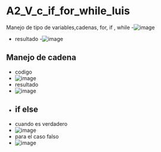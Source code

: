 # A2_V_c_if_for_while_luis
Manejo de tipo de variables,cadenas, for, if , while
-![image](https://github.com/user-attachments/assets/1d14062f-ca2f-4ce8-ac28-b2102576c229)
- resultado
-![image](https://github.com/user-attachments/assets/87a5d0c0-0d88-47bb-b5ed-b47ec410a230)
## Manejo de cadena
- codigo
- ![image](https://github.com/user-attachments/assets/8e2185a2-8b5f-4f8d-9311-803a3601f33d)
- resultado
- ![image](https://github.com/user-attachments/assets/d4ac11ee-23b0-4ad2-a89e-0686505789fb)
- ## if else
- cuando es verdadero
- ![image](https://github.com/user-attachments/assets/7f50b7da-6f5f-41d5-a74c-e0b07bc5c382)
- para el caso falso
- ![image](https://github.com/user-attachments/assets/ca71f05e-6ca2-432b-8865-4a3ac7199bc5)
